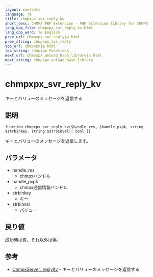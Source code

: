 ```yaml
---
layout: contents
language: ja
title: chmpxpx_svr_reply_kv
short_desc: CHMPX PHP Extension - PHP Extension library for CHMPX
lang_opp_file: chmpxpx_svr_reply_kv.html
lang_opp_word: To English
prev_url: chmpxpx_svr_replyja.html
prev_string: chmpxpx_svr_reply
top_url: chmpxpxja.html
top_string: chmpxpx Functions
next_url: chmpxpx_unload_hash_libraryja.html
next_string: chmpxpx_unload_hash_library
---
```


# chmpxpx_svr_reply_kv
キーとバリューのメッセージを返信する

## 説明

```
function chmpxpx_svr_reply_kv($handle_res, $handle_pxpk, string $strbinkey, string $strbinval): bool {}
```

キーとバリューのメッセージを返信します。

## パラメータ

* handle_res
  * chmpxハンドル
* handle_pxpk
  * chmpx通信情報ハンドル
* strbinkey
  * キー
* strbinval
  * バリュー

## 戻り値
成功時は真。それ以外は偽。

## 参考
- [ChmpxServer::replyKv](chmpxserver_class_replykvja.html) - キーとバリューのメッセージを返信する
